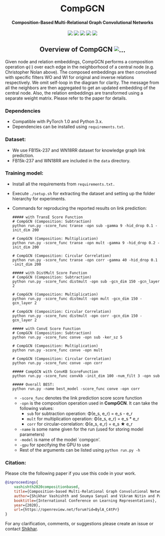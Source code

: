 <h1 align="center">
  CompGCN
</h1>

<h4 align="center">Composition-Based Multi-Relational Graph Convolutional Networks</h4>

<p align="center">
  <a href="https://iclr.cc/"><img src="http://img.shields.io/badge/ICLR-2020-4b44ce.svg"></a>
  <a href="https://arxiv.org/abs/1911.03082"><img src="http://img.shields.io/badge/Paper-PDF-red.svg"></a>
  <a href="https://iclr.cc/virtual/poster_BylA_C4tPr.html"><img src="http://img.shields.io/badge/Video-ICLR-green.svg"></a>
  <a href="https://medium.com/@mgalkin/knowledge-graphs-iclr-2020-f555c8ef10e3"><img src="http://img.shields.io/badge/Blog-Medium-B31B1B.svg"></a>
  <a href="https://github.com/malllabiisc/CompGCN/blob/master/LICENSE">
    <img src="https://img.shields.io/badge/License-Apache%202.0-blue.svg">
  </a>
</p>


<h2 align="center">
  Overview of CompGCN
  <img align="center"  src="./overview.png" alt="...">
</h2>
Given node and relation embeddings, CompGCN performs a composition operation φ(·) over each edge in the neighborhood of a central node (e.g. Christopher Nolan above). The composed embeddings are then convolved with specific filters WO and WI for original and inverse relations respectively. We omit self-loop in the diagram for clarity. The message from all the neighbors are then aggregated to get an updated embedding of the central node. Also, the relation embeddings are transformed using a separate weight matrix. Please refer to the paper for details.

### Dependencies

- Compatible with PyTorch 1.0 and Python 3.x.
- Dependencies can be installed using `requirements.txt`.

### Dataset:

- We use FB15k-237 and WN18RR dataset for knowledge graph link prediction. 
- FB15k-237 and WN18RR are included in the `data` directory. 

### Training model:

- Install all the requirements from `requirements.txt.`

- Execute `./setup.sh` for extracting the dataset and setting up the folder hierarchy for experiments.

- Commands for reproducing the reported results on link prediction:

  ```shell
  ##### with TransE Score Function
  # CompGCN (Composition: Subtraction)
  python run.py -score_func transe -opn sub -gamma 9 -hid_drop 0.1 -init_dim 200
  
  # CompGCN (Composition: Multiplication)
  python run.py -score_func transe -opn mult -gamma 9 -hid_drop 0.2 -init_dim 200
  
  # CompGCN (Composition: Circular Correlation)
  python run.py -score_func transe -opn corr -gamma 40 -hid_drop 0.1 -init_dim 200
  
  ##### with DistMult Score Function
  # CompGCN (Composition: Subtraction)
  python run.py -score_func distmult -opn sub -gcn_dim 150 -gcn_layer 2 
  
  # CompGCN (Composition: Multiplication)
  python run.py -score_func distmult -opn mult -gcn_dim 150 -gcn_layer 2 
  
  # CompGCN (Composition: Circular Correlation)
  python run.py -score_func distmult -opn corr -gcn_dim 150 -gcn_layer 2 
  
  ##### with ConvE Score Function
  # CompGCN (Composition: Subtraction)
  python run.py -score_func conve -opn sub -ker_sz 5
  
  # CompGCN (Composition: Multiplication)
  python run.py -score_func conve -opn mult
  
  # CompGCN (Composition: Circular Correlation)
  python run.py -score_func conve -opn corr
  
  ##### CompGCN with ConvKB ScoreFunction
  python run.py -score_func convkb -init_dim 100 -num_filt 3 -opn sub
  
  ##### Overall BEST:
  python run.py -name best_model -score_func conve -opn corr 
  ```

  - `-score_func` denotes the link prediction score score function 
  - `-opn` is the composition operation used in **CompGCN**. It can take the following values:
    - `sub` for subtraction operation:  Φ(e_s, e_r) = e_s - e_r
    - `mult` for multiplication operation:  Φ(e_s, e_r) = e_s * e_r
    - `corr` for circular-correlation: Φ(e_s, e_r) = e_s ★ e_r
  - `-name` is some name given for the run (used for storing model parameters)
  - `-model` is name of the model `compgcn'.
  - `-gpu` for specifying the GPU to use
  - Rest of the arguments can be listed using `python run.py -h`
### Citation:
Please cite the following paper if you use this code in your work.
```bibtex
@inproceedings{
    vashishth2020compositionbased,
    title={Composition-based Multi-Relational Graph Convolutional Networks},
    author={Shikhar Vashishth and Soumya Sanyal and Vikram Nitin and Partha Talukdar},
    booktitle={International Conference on Learning Representations},
    year={2020},
    url={https://openreview.net/forum?id=BylA_C4tPr}
}
```
For any clarification, comments, or suggestions please create an issue or contact [Shikhar](http://shikhar-vashishth.github.io).
